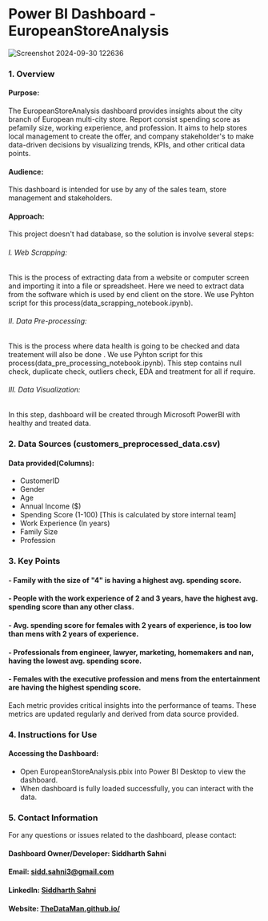 # Power BI Dashboard - EuropeanStoreAnalysis

![Screenshot 2024-09-30 122636](https://github.com/user-attachments/assets/61d39336-b33b-43ac-af68-27355cb9ff40)

### 1. Overview
#### Purpose:
The EuropeanStoreAnalysis dashboard provides insights about the city branch of European multi-city store. Report consist spending score as pefamily size, working experience, and profession. It aims to help stores local management to create the offer, and company stakeholder's to make data-driven decisions by visualizing trends, KPIs, and other critical data points.
#### Audience:
This dashboard is intended for use by any of the sales team, store management and stakeholders.
#### Approach:
This project doesn't had database, so the solution is involve several steps:
###### I. Web Scrapping:
This is the process of extracting data from a website or computer screen and importing it into a file or spreadsheet. Here we need to extract data from the software which is used by end client on the store. We use Pyhton script for this process(data_scrapping_notebook.ipynb).
###### II. Data Pre-processing:
This is the process where data health is going to be checked and data treatement will also be done . We use Pyhton script for this process(data_pre_processing_notebook.ipynb). This step contains null check, duplicate check, outliers check, EDA and treatment for all if require.
###### III. Data Visualization:
In this step, dashboard will be created through Microsoft PowerBI with healthy and treated data.

### 2. Data Sources (customers_preprocessed_data.csv)
#### Data provided(Columns):
- CustomerID
- Gender
- Age
- Annual Income ($)
- Spending Score (1-100) [This is calculated by store internal team]
- Work Experience (In years)
- Family Size 
- Profession

### 3. Key Points
#### - Family with the size of "4" is having a highest avg. spending score.
#### - People with the work experience of 2 and 3 years, have the highest avg. spending score than any other class.
#### - Avg. spending score for females with 2 years of experience, is too low than mens with 2 years of experience.
#### - Professionals from engineer, lawyer, marketing, homemakers and nan, having the lowest avg. spending score.
#### - Females with the executive profession and mens from the entertainment are having the highest spending score. 

Each metric provides critical insights into the performance of teams. These metrics are updated regularly and derived from data source provided.

### 4. Instructions for Use
#### Accessing the Dashboard:
- Open EuropeanStoreAnalysis.pbix into Power BI Desktop to view the dashboard.
- When dashboard is fully loaded successfully, you can interact with the data.

### 5. Contact Information
For any questions or issues related to the dashboard, please contact:

#### Dashboard Owner/Developer: Siddharth Sahni
#### Email: sidd.sahni3@gmail.com
#### LinkedIn: [Siddharth Sahni](https://www.linkedin.com/in/er-siddharth-sahni-36b227103/)
#### Website: [TheDataMan.github.io/](https://siddharth3.github.io/TheDataMan.github.io/)
